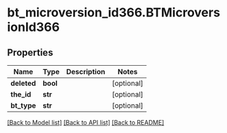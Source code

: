 # bt_microversion_id366.BTMicroversionId366

## Properties
Name | Type | Description | Notes
------------ | ------------- | ------------- | -------------
**deleted** | **bool** |  | [optional] 
**the_id** | **str** |  | [optional] 
**bt_type** | **str** |  | [optional] 

[[Back to Model list]](../README.md#documentation-for-models) [[Back to API list]](../README.md#documentation-for-api-endpoints) [[Back to README]](../README.md)


